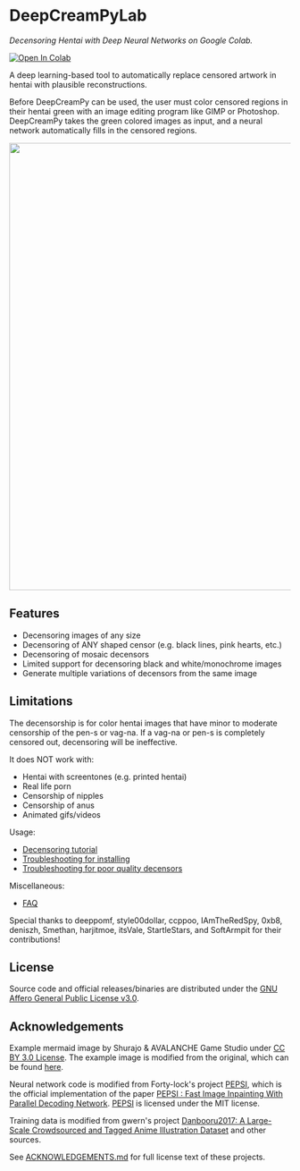 # DeepCreamPyLab
*Decensoring Hentai with Deep Neural Networks on Google Colab.*

[![Open In Colab](https://colab.research.google.com/assets/colab-badge.svg)](https://colab.research.google.com/github/shirooo39/DeepCreamPyLab/blob/master/DeepCreamPyLab.ipynb)

A deep learning-based tool to automatically replace censored artwork in hentai with plausible reconstructions.

Before DeepCreamPy can be used, the user must color censored regions in their hentai green with an image editing program like GIMP or Photoshop. DeepCreamPy takes the green colored images as input, and a neural network automatically fills in the censored regions.


<p align="center">
	<img src="https://github.com/deeppomf/DeepCreamPy/blob/master/readme_images/mermaid_collage.png" width="800">
</p>

## Features
- Decensoring images of any size
- Decensoring of ANY shaped censor (e.g. black lines, pink hearts, etc.)
- Decensoring of mosaic decensors
- Limited support for decensoring black and white/monochrome images
- Generate multiple variations of decensors from the same image

## Limitations
The decensorship is for color hentai images that have minor to moderate censorship of the pen-s or vag-na. If a vag-na or pen-s is completely censored out, decensoring will be ineffective.

It does NOT work with:
- Hentai with screentones (e.g. printed hentai)
- Real life porn
- Censorship of nipples
- Censorship of anus
- Animated gifs/videos

Usage:
* [Decensoring tutorial](DCP/docs/USAGE.md)
* [Troubleshooting for installing](DCP/ocs/TROUBLESHOOTING.md)
* [Troubleshooting for poor quality decensors](DCP/docs/TROUBLESHOOTING_DECENSORS.md)

Miscellaneous:
* [FAQ](DCP/docs/FAQ.md)

Special thanks to deeppomf, style00dollar, ccppoo, IAmTheRedSpy, 0xb8, deniszh, Smethan, harjitmoe, itsVale, StartleStars, and SoftArmpit for their contributions!

## License
Source code and official releases/binaries are distributed under the [GNU Affero General Public License v3.0](LICENSE.md).

## Acknowledgements
Example mermaid image by Shurajo & AVALANCHE Game Studio under [CC BY 3.0 License](https://creativecommons.org/licenses/by/3.0/). The example image is modified from the original, which can be found [here](https://opengameart.org/content/mermaid).

Neural network code is modified from Forty-lock's project [PEPSI](https://github.com/Forty-lock/PEPSI), which is the official implementation of the paper [PEPSI : Fast Image Inpainting With Parallel Decoding Network](http://openaccess.thecvf.com/content_CVPR_2019/html/Sagong_PEPSI__Fast_Image_Inpainting_With_Parallel_Decoding_Network_CVPR_2019_paper.html). [PEPSI](https://github.com/Forty-lock/PEPSI) is licensed under the MIT license.

Training data is modified from gwern's project [Danbooru2017: A Large-Scale Crowdsourced and Tagged Anime Illustration Dataset](https://www.gwern.net/Danbooru2017) and other sources.

See [ACKNOWLEDGEMENTS.md](docs/ACKNOWLEDGEMENTS.md) for full license text of these projects.
